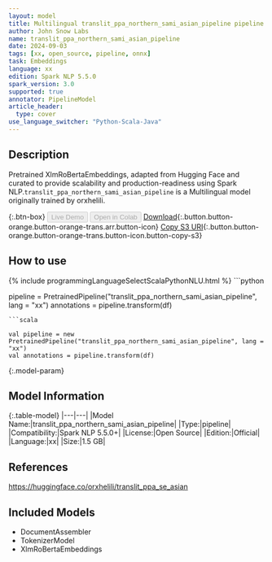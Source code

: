 ```yaml
---
layout: model
title: Multilingual translit_ppa_northern_sami_asian_pipeline pipeline XlmRoBertaEmbeddings from orxhelili
author: John Snow Labs
name: translit_ppa_northern_sami_asian_pipeline
date: 2024-09-03
tags: [xx, open_source, pipeline, onnx]
task: Embeddings
language: xx
edition: Spark NLP 5.5.0
spark_version: 3.0
supported: true
annotator: PipelineModel
article_header:
  type: cover
use_language_switcher: "Python-Scala-Java"
---
```


## Description

Pretrained XlmRoBertaEmbeddings, adapted from Hugging Face and curated to provide scalability and production-readiness using Spark NLP.`translit_ppa_northern_sami_asian_pipeline` is a Multilingual model originally trained by orxhelili.

{:.btn-box}
<button class="button button-orange" disabled>Live Demo</button>
<button class="button button-orange" disabled>Open in Colab</button>
[Download](https://s3.amazonaws.com/auxdata.johnsnowlabs.com/public/models/translit_ppa_northern_sami_asian_pipeline_xx_5.5.0_3.0_1725399541169.zip){:.button.button-orange.button-orange-trans.arr.button-icon}
[Copy S3 URI](s3://auxdata.johnsnowlabs.com/public/models/translit_ppa_northern_sami_asian_pipeline_xx_5.5.0_3.0_1725399541169.zip){:.button.button-orange.button-orange-trans.button-icon.button-copy-s3}

## How to use



<div class="tabs-box" markdown="1">
{% include programmingLanguageSelectScalaPythonNLU.html %}
```python

pipeline = PretrainedPipeline("translit_ppa_northern_sami_asian_pipeline", lang = "xx")
annotations =  pipeline.transform(df)   

```
```scala

val pipeline = new PretrainedPipeline("translit_ppa_northern_sami_asian_pipeline", lang = "xx")
val annotations = pipeline.transform(df)

```
</div>

{:.model-param}
## Model Information

{:.table-model}
|---|---|
|Model Name:|translit_ppa_northern_sami_asian_pipeline|
|Type:|pipeline|
|Compatibility:|Spark NLP 5.5.0+|
|License:|Open Source|
|Edition:|Official|
|Language:|xx|
|Size:|1.5 GB|

## References

https://huggingface.co/orxhelili/translit_ppa_se_asian

## Included Models

- DocumentAssembler
- TokenizerModel
- XlmRoBertaEmbeddings